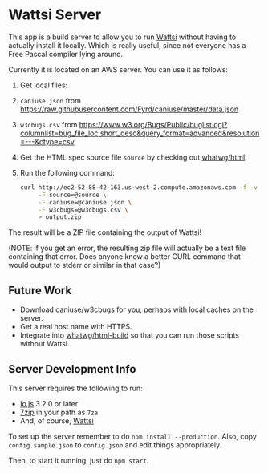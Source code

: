 # Wattsi Server

This app is a build server to allow you to run [Wattsi](https://github.com/whatwg/wattsi) without having to actually install it locally. Which is really useful, since not everyone has a Free Pascal compiler lying around.

Currently it is located on an AWS server. You can use it as follows:

1. Get local files:
  1. `caniuse.json` from https://raw.githubusercontent.com/Fyrd/caniuse/master/data.json
  1. `w3cbugs.csv` from https://www.w3.org/Bugs/Public/buglist.cgi?columnlist=bug_file_loc,short_desc&query_format=advanced&resolution=---&ctype=csv
1. Get the HTML spec source file `source` by checking out [whatwg/html](https://github.com/whatwg/html).
1. Run the following command:

   ```sh
   curl http://ec2-52-88-42-163.us-west-2.compute.amazonaws.com -f -v \
        -F source=@source \
        -F caniuse=@caniuse.json \
        -F w3cbugs=@w3cbugs.csv \
        > output.zip
   ```

The result will be a ZIP file containing the output of Wattsi!

(NOTE: if you get an error, the resulting zip file will actually be a text file containing that error. Does anyone know a better CURL command that would output to stderr or similar in that case?)

## Future Work

- Download caniuse/w3cbugs for you, perhaps with local caches on the server.
- Get a real host name with HTTPS.
- Integrate into [whatwg/html-build](https://github.com/whatwg/html-build) so that you can run those scripts without Wattsi.

## Server Development Info

This server requires the following to run:

- [io.js](https://iojs.org/) 3.2.0 or later
- [7zip](http://www.7-zip.org/) in your path as `7za`
- And, of course, [Wattsi](https://github.com/whatwg/wattsi)

To set up the server remember to do `npm install --production`. Also, copy `config.sample.json` to `config.json` and edit things appropriately.

Then, to start it running, just do `npm start`.
